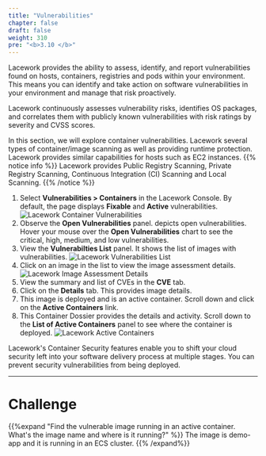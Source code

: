 ```yaml
---
title: "Vulnerabilities"
chapter: false
draft: false
weight: 310
pre: "<b>3.10 </b>"
---
```


Lacework provides the ability to assess, identify, and report vulnerabilities found on hosts, containers, registries and pods within your environment. This means you can identify and take action on software vulnerabilities in your environment and manage that risk proactively. 

Lacework continuously assesses vulnerability risks, identifies OS packages, and correlates them with publicly known vulnerabilities with risk ratings by severity and CVSS scores.

In this section, we will explore container vulnerabilities. Lacework several types of container/image scanning as well as providing runtime protection. Lacework provides similar capabilities for hosts such as EC2 instances.
{{% notice info %}}
Lacework provides Public Registry Scanning, Private Registry Scanning, Continuous Integration (CI) Scanning and Local Scanning.
{{% /notice %}}

1. Select **Vulnerabilities > Containers** in the Lacework Console. By default, the page displays **Fixable** and **Active** vulnerabilities.
![Lacework Container Vulnerabilities](/images/lacework-container-vulnerabilities.png)
2. Observe the **Open Vulnerabilities** panel. depicts open vulnerabilities. Hover your mouse over the **Open Vulnerabilities** chart to see the critical, high, medium, and low vulnerabilities.
3. View the **Vulnerabilties List** panel. It shows the list of images with vulnerabilities.
![Lacework Vulnerabilities List](/images/lacework-vulnerabilities-list.png)
4. Click on an image in the list to view the image assessment details.
![Lacework Image Assessment Details](/images/lacework-image-assessment-details.png)
5. View the summary and list of CVEs in the **CVE** tab.
6. Click on the **Details** tab. This provides image details.
7. This image is deployed and is an active container. Scroll down and click on the **Active Containers** link.
8. This Container Dossier provides the details and activity. Scroll down to the **List of Active Containers** panel to see where the container is deployed.
   ![Lacework Active Containers](/images/lacework-active-containers.png)

Lacework's Container Security features enable you to shift your cloud security left into your software delivery process at multiple stages. You can prevent security vulnerabilities from being deployed.

***
# Challenge
{{%expand "Find the vulnerable image running in an active container. What's the image name and where is it running?" %}} The image is demo-app and it is running in an ECS cluster. {{% /expand%}}
